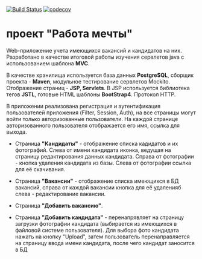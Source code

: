 [![Build Status](https://travis-ci.org/RVohmin/job4j_dreamjob.svg?branch=master)](https://travis-ci.org/RVohmin/job4j_dreamjob)
[![codecov](https://codecov.io/gh/RVohmin/job4j_dreamjob/branch/master/graph/badge.svg)](https://codecov.io/gh/RVohmin/job4j_dreamjob)

# проект "Работа мечты"

Web-приложение учета имеющихся вакансий и кандидатов на них.
Разработано в качестве итоговой работы изучения сервлетов java с использованием шаблона __MVC__.

В качестве хранилища используется база данных __PostgreSQL__, сборщик проекта - __Maven__, модульное тестирование сервлетов Mockito.
Отображение страниц - __JSP, Servlets__. В JSP используется библиотека тегов __JSTL__, готовые HTML шаблоны
__BootStrap4__. Протокол HTTP.

В приложении реализована регистрация и аутентификация пользователей приложения (Filter, Session, Auth), на все страницы могут войти только 
авторизованные пользователи. На каждой странице авторизованного пользователя отображается его имя, ссылка для выхода.

* Страница __"Кандидаты"__ - отображение списка кадидатов и их фотографий. Слева от имени кандидата иконка, ведущая на 
страницу редактирования данных кандидата. Справа от фотографии - кнопка удаления кандидата из базы. Слева от 
фотографии ссылка для её скачивания.

* Страница __"Вакансии"__ - отображение списка имеющихся в БД вакансий, справа от каждой вакансии кнопка для её удаленияб
слева - редактирование вакансии.

* Страница __"Добавить вакансию"__.

* Страница __"Добавить кандидата"__ - перенапрявляет на страницу загрузки фотографии кандидата (выбирается из имеющихся 
в файловой системе пользователя). Для выбора фото кандидата нажать на кнопку "Upload", затем
пользователь перенаправляется на страницу ввода имени кандидата, после чего кандидат заносится в БД

 


